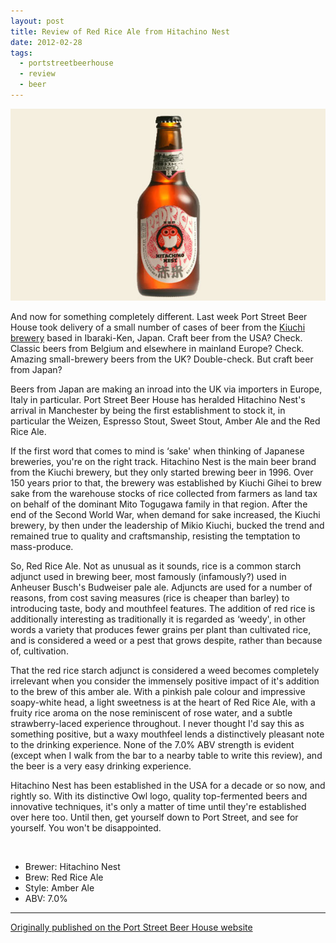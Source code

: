 ```yaml
---
layout: post
title: Review of Red Rice Ale from Hitachino Nest
date: 2012-02-28
tags:
  - portstreetbeerhouse
  - review
  - beer
---
```


![Red Rice Ale](/images/2012/02/red-rice-ale.jpg)

And now for something completely different. Last week Port Street Beer House took delivery of a small number of cases of beer from the [Kiuchi brewery](http://www.kodawari.cc/?en_home.html) based in Ibaraki-Ken, Japan. Craft beer from the USA? Check. Classic beers from Belgium and elsewhere in mainland Europe? Check. Amazing small-brewery beers from the UK? Double-check. But craft beer from Japan?

Beers from Japan are making an inroad into the UK via importers in Europe, Italy in particular. Port Street Beer House has heralded Hitachino Nest's arrival in Manchester by being the first establishment to stock it, in particular the Weizen, Espresso Stout, Sweet Stout, Amber Ale and the Red Rice Ale.

If the first word that comes to mind is ‘sake' when thinking of Japanese breweries, you're on the right track. Hitachino Nest is the main beer brand from the Kiuchi brewery, but they only started brewing beer in 1996. Over 150 years prior to that, the brewery was established by Kiuchi Gihei to brew sake from the warehouse stocks of rice collected from farmers as land tax on behalf of the dominant Mito Togugawa family in that region. After the end of the Second World War, when demand for sake increased, the Kiuchi brewery, by then under the leadership of Mikio Kiuchi, bucked the trend and remained true to quality and craftsmanship, resisting the temptation to mass-produce.

So, Red Rice Ale. Not as unusual as it sounds, rice is a common starch adjunct used in brewing beer, most famously (infamously?) used in Anheuser Busch's Budweiser pale ale. Adjuncts are used for a number of reasons, from cost saving measures (rice is cheaper than barley) to introducing taste, body and mouthfeel features. The addition of red rice is additionally interesting as traditionally it is regarded as ‘weedy', in other words a variety that produces fewer grains per plant than cultivated rice, and is considered a weed or a pest that grows despite, rather than because of, cultivation.

That the red rice starch adjunct is considered a weed becomes completely irrelevant when you consider the immensely positive impact of it's addition to the brew of this amber ale. With a pinkish pale colour and impressive soapy-white head, a light sweetness is at the heart of Red Rice Ale, with a fruity rice aroma on the nose reminiscent of rose water, and a subtle strawberry-laced experience throughout. I never thought I'd say this as something positive, but a waxy mouthfeel lends a distinctively pleasant note to the drinking experience. None of the 7.0% ABV strength is evident (except when I walk from the bar to a nearby table to write this review), and the beer is a very easy drinking experience.

Hitachino Nest has been established in the USA for a decade or so now, and rightly so. With its distinctive Owl logo, quality top-fermented beers and innovative techniques, it's only a matter of time until they're established over here too. Until then, get yourself down to Port Street, and see for yourself. You won't be disappointed.

<br />

* Brewer: Hitachino Nest
* Brew: Red Rice Ale
* Style: Amber Ale
* ABV: 7.0%

---
[Originally published on the Port Street Beer House website](https://www.portstreetbeerhouse.co.uk/blog/review-hitachino-nest-red-rice-ale-by-dj-adams)
